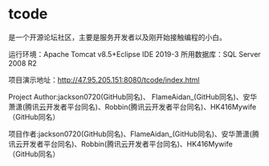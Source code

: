 # tcode

是一个开源论坛社区，主要是服务开发者以及刚开始接触编程的小白。

运行环境：Apache Tomcat v8.5+Eclipse IDE 2019-3
所用数据库：SQL Server 2008 R2


项目演示地址：http://47.95.205.151:8080/tcode/index.html


Project Author:jackson0720(GitHub同名)、	FlameAidan_(GitHub同名)、安华萧潇(腾讯云开发者平台同名)、Robbin(腾讯云开发者平台同名)、HK416Mywife（GitHub同名）

项目作者:jackson0720(GitHub同名)、FlameAidan_(GitHub同名)、安华萧潇(腾讯云开发者平台同名)、Robbin(腾讯云开发者平台同名)、HK416Mywife（GitHub同名）
